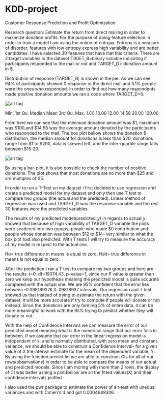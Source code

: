 # KDD-project
Customer Response Prediction and Profit Optimization

Research question: Estimate the return from direct mailing in order to maximize donation profits. For the purpose of doing feature selection in order to train a model I am using the notion of entropy. Entropy is a measure of disorder, features with low entropy express high variability and are better candidates. I have selected 30 features that have met this criteria. There are 2 target variables in the dataset TRGET_B=binary variable indicating if participants responded to the mail or not and TARGET_D= donation amount in $. 

Distribution of response (TARGET_B) is shown in the pie. As we can see 94% of participants showed 0 response to the direct mail and 5.1% people were the ones who responded. In order to find out how many respondents made positive donation amounts we ran a code where TARGET_D>0. 

![alt tag](https://raw.githubusercontent.com/yevam/KDD-project/master/images/Pie.jpeg)

Min. 1st Qu.  Median    Mean 3rd Qu.    Max.
1.00   10.00   12.00   14.58   20.00  100.00

From here we can see that the minimum donation amount was $1, maximum was $100,and $14.58 was the average amount donated by the participants who responded to the mail. The box plot bellow shows the donation $ distribution, the median amount for donations is less than $20, donations range from $1 to $200, data is skewed left, and the inter-quartile range falls between $15-20.    

![alt tag](https://raw.githubusercontent.com/yevam/KDD-project/master/images/Boxplot.jpeg)

By using a bar-plot, it is also possible to check the number of positive donations. The plot shows that most donations are no more than $25 and are multiples of $5. 
 
In order to run a T-Test on my dataset I first decided to use regression and create a predicted model for my dataset and only then use T test to compare two groups (the actual and the predicted). Linear method of regression was used and TARGET_D was the response variable and the rest 30 features were the predicted variables. 
 
The results of my predicted model(predicted_y) in regards to actual_y showed that because of high variability of TARGET_D variable the plots were scattered into two groups; people who made $0 contribution and people whose donation was between $12 to $14- very similar to what the box plot had also predicted. With T tests I will try to measure the accuracy of my model in respect to the actual one.

Ho= true difference in means is equal to zero, Halt= true difference in means is not equal to zero. 

After the prediction I ran a T test to compare my two groups and here are the results: t=0, df=19374.43, p-value=1, since our P value is greater than zero we keep our hypothesis meaning the predicted model is quite accurate compared with the actual one. We are 95% confident that the error lies between -0.09818937& 0. 09818937 intervals. Our regression and T test showed us that instead of trying to estimate the return with the given dataset, it will be more accurate if try to compute if people will donate or not instead. Since the donations are only forming 5% of entire data, it can be more meaningful to work with the 95% trying to predict whether they will donate or not. 

With the help of Confidence Intervals we can measure the error of our predicted model meaning what is the numerical range that our error falls in between. If we assume that our error  in the linear regression model is independent of x, and is normally distributed, with zero mean and constant variance, we should be able to construct a Confidence Interval- for a given value of X the interval estimate for the mean of the dependent variable, Y. By using the function predict.lm we are able to construct CIs for all of our rows(observations) in order to be able to compare the means of our actual and predicted models. Since I am moring with more than 2 rows, the display of CI was better usning a plot.Bellow are all the fitted values(X) and their confidence intervals plotted. 
 

I also used the pwr package  to estimate the power of a t-test with unequal variances and with  Cohen's d and got 0.0004649306. 

